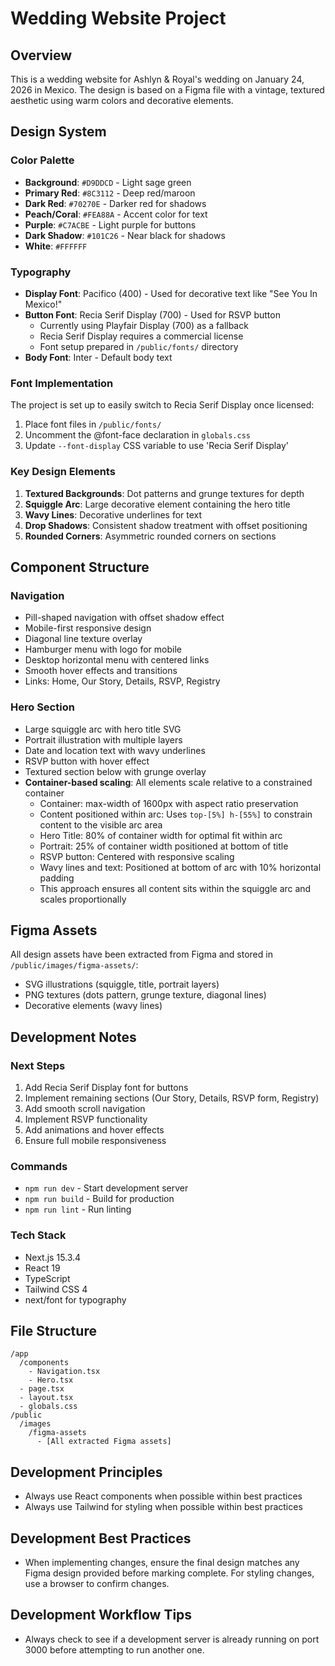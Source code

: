 # Wedding Website Project

## Overview
This is a wedding website for Ashlyn & Royal's wedding on January 24, 2026 in Mexico. The design is based on a Figma file with a vintage, textured aesthetic using warm colors and decorative elements.

## Design System

### Color Palette
- **Background**: `#D9DDCD` - Light sage green
- **Primary Red**: `#8C3112` - Deep red/maroon
- **Dark Red**: `#70270E` - Darker red for shadows
- **Peach/Coral**: `#FEA88A` - Accent color for text
- **Purple**: `#C7ACBE` - Light purple for buttons
- **Dark Shadow**: `#101C26` - Near black for shadows
- **White**: `#FFFFFF`

### Typography
- **Display Font**: Pacifico (400) - Used for decorative text like "See You In Mexico!"
- **Button Font**: Recia Serif Display (700) - Used for RSVP button
  - Currently using Playfair Display (700) as a fallback
  - Recia Serif Display requires a commercial license
  - Font setup prepared in `/public/fonts/` directory
- **Body Font**: Inter - Default body text

### Font Implementation
The project is set up to easily switch to Recia Serif Display once licensed:
1. Place font files in `/public/fonts/`
2. Uncomment the @font-face declaration in `globals.css`
3. Update `--font-display` CSS variable to use 'Recia Serif Display'

### Key Design Elements
1. **Textured Backgrounds**: Dot patterns and grunge textures for depth
2. **Squiggle Arc**: Large decorative element containing the hero title
3. **Wavy Lines**: Decorative underlines for text
4. **Drop Shadows**: Consistent shadow treatment with offset positioning
5. **Rounded Corners**: Asymmetric rounded corners on sections

## Component Structure

### Navigation
- Pill-shaped navigation with offset shadow effect
- Mobile-first responsive design
- Diagonal line texture overlay
- Hamburger menu with logo for mobile
- Desktop horizontal menu with centered links
- Smooth hover effects and transitions
- Links: Home, Our Story, Details, RSVP, Registry

### Hero Section
- Large squiggle arc with hero title SVG
- Portrait illustration with multiple layers
- Date and location text with wavy underlines
- RSVP button with hover effect
- Textured section below with grunge overlay
- **Container-based scaling**: All elements scale relative to a constrained container
  - Container: max-width of 1600px with aspect ratio preservation
  - Content positioned within arc: Uses `top-[5%] h-[55%]` to constrain content to the visible arc area
  - Hero Title: 80% of container width for optimal fit within arc
  - Portrait: 25% of container width positioned at bottom of title
  - RSVP button: Centered with responsive scaling
  - Wavy lines and text: Positioned at bottom of arc with 10% horizontal padding
  - This approach ensures all content sits within the squiggle arc and scales proportionally

## Figma Assets
All design assets have been extracted from Figma and stored in `/public/images/figma-assets/`:
- SVG illustrations (squiggle, title, portrait layers)
- PNG textures (dots pattern, grunge texture, diagonal lines)
- Decorative elements (wavy lines)

## Development Notes

### Next Steps
1. Add Recia Serif Display font for buttons
2. Implement remaining sections (Our Story, Details, RSVP form, Registry)
3. Add smooth scroll navigation
4. Implement RSVP functionality
5. Add animations and hover effects
6. Ensure full mobile responsiveness

### Commands
- `npm run dev` - Start development server
- `npm run build` - Build for production
- `npm run lint` - Run linting

### Tech Stack
- Next.js 15.3.4
- React 19
- TypeScript
- Tailwind CSS 4
- next/font for typography

## File Structure
```
/app
  /components
    - Navigation.tsx
    - Hero.tsx
  - page.tsx
  - layout.tsx
  - globals.css
/public
  /images
    /figma-assets
      - [All extracted Figma assets]
```

## Development Principles
- Always use React components when possible within best practices
- Always use Tailwind for styling when possible within best practices

## Development Best Practices
- When implementing changes, ensure the final design matches any Figma design provided before marking complete. For styling changes, use a browser to confirm changes.

## Development Workflow Tips
- Always check to see if a development server is already running on port 3000 before attempting to run another one.